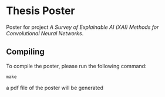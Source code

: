 # Thesis Poster

Poster for project *A Survey of Explainable AI (XAI) Methods for Convolutional Neural Networks*. 

## Compiling

To compile the poster, please run the following command:

```
make
```

a pdf file of the poster will be generated 